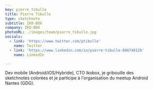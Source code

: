 ```yaml
---
key: pierre_tibulle
title: Pierre Tibulle
type: sketchnote
subtitle: IKO-BOX
company: IKO-BOX
photoURL: ./images/team/pierre_tibulle.jpg
socials:
  - link: 'https://www.twitter.com/ptibulle'
    name: Twitter
  - link: 'https://www.linkedin.com/in/pierre-tibulle-68674812b'
    name: LinkedIn

---
```

Dev mobile (Android/iOS/Hybride), CTO Ikobox, je gribouille des sketchnotes colorées et je participe à l'organisation du meetup Android Nantes (GDG).

